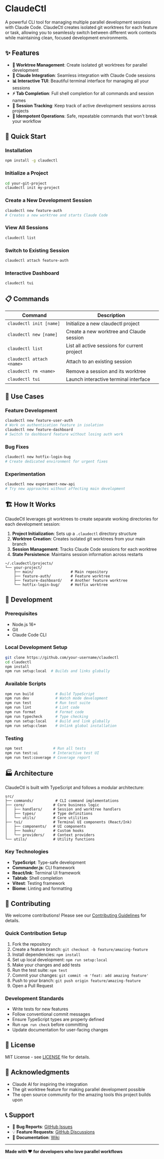 # ClaudeCtl

A powerful CLI tool for managing multiple parallel development sessions with Claude Code. ClaudeCtl creates isolated git worktrees for each feature or task, allowing you to seamlessly switch between different work contexts while maintaining clean, focused development environments.

## ✨ Features

- **🌿 Worktree Management**: Create isolated git worktrees for parallel development
- **🤖 Claude Integration**: Seamless integration with Claude Code sessions
- **📊 Interactive TUI**: Beautiful terminal interface for managing all your sessions
- **⚡ Tab Completion**: Full shell completion for all commands and session names
- **🎯 Session Tracking**: Keep track of active development sessions across projects
- **🔄 Idempotent Operations**: Safe, repeatable commands that won't break your workflow

## 🚀 Quick Start

### Installation

```bash
npm install -g claudectl
```

### Initialize a Project

```bash
cd your-git-project
claudectl init my-project
```

### Create a New Development Session

```bash
claudectl new feature-auth
# Creates a new worktree and starts Claude Code
```

### View All Sessions

```bash
claudectl list
```

### Switch to Existing Session

```bash
claudectl attach feature-auth
```

### Interactive Dashboard

```bash
claudectl tui
```

## 📋 Commands

| Command | Description |
|---------|-------------|
| `claudectl init [name]` | Initialize a new claudectl project |
| `claudectl new [name]` | Create a new worktree and Claude session |
| `claudectl list` | List all active sessions for current project |
| `claudectl attach <name>` | Attach to an existing session |
| `claudectl rm <name>` | Remove a session and its worktree |
| `claudectl tui` | Launch interactive terminal interface |

## 🎯 Use Cases

### Feature Development
```bash
claudectl new feature-user-auth
# Work on authentication feature in isolation
claudectl new feature-dashboard  
# Switch to dashboard feature without losing auth work
```

### Bug Fixes
```bash
claudectl new hotfix-login-bug
# Create dedicated environment for urgent fixes
```

### Experimentation
```bash
claudectl new experiment-new-api
# Try new approaches without affecting main development
```

## 🏗️ How It Works

ClaudeCtl leverages git worktrees to create separate working directories for each development session:

1. **Project Initialization**: Sets up a `.claudectl` directory structure
2. **Worktree Creation**: Creates isolated git worktrees from your main branch
3. **Session Management**: Tracks Claude Code sessions for each worktree
4. **State Persistence**: Maintains session information across restarts

```
~/.claudectl/projects/
└── your-project/
    ├── main/                 # Main repository
    ├── feature-auth/         # Feature worktree
    ├── feature-dashboard/    # Another feature worktree
    └── hotfix-login-bug/     # Hotfix worktree
```

## 🔧 Development

### Prerequisites

- Node.js 16+
- Git
- Claude Code CLI

### Local Development Setup

```bash
git clone https://github.com/your-username/claudectl
cd claudectl
npm install
npm run setup:local  # Builds and links globally
```

### Available Scripts

```bash
npm run build          # Build TypeScript
npm run dev            # Watch mode development
npm run test           # Run test suite
npm run lint           # Lint code
npm run format         # Format code
npm run typecheck      # Type checking
npm run setup:local    # Build and link globally
npm run setup:clean    # Unlink global installation
```

### Testing

```bash
npm test              # Run all tests
npm run test:ui       # Interactive test UI
npm run test:coverage # Coverage report
```

## 🏭 Architecture

ClaudeCtl is built with TypeScript and follows a modular architecture:

```
src/
├── commands/          # CLI command implementations
├── core/             # Core business logic
│   ├── handlers/     # Session and worktree handlers
│   ├── types/        # Type definitions
│   └── utils/        # Core utilities
├── tui/              # Terminal UI components (React/Ink)
│   ├── components/   # UI components
│   ├── hooks/        # Custom hooks
│   └── providers/    # Context providers
└── utils/            # Utility functions
```

### Key Technologies

- **TypeScript**: Type-safe development
- **Commander.js**: CLI framework
- **React/Ink**: Terminal UI framework
- **Tabtab**: Shell completion
- **Vitest**: Testing framework
- **Biome**: Linting and formatting

## 🤝 Contributing

We welcome contributions! Please see our [Contributing Guidelines](CONTRIBUTING.md) for details.

### Quick Contribution Setup

1. Fork the repository
2. Create a feature branch: `git checkout -b feature/amazing-feature`
3. Install dependencies: `npm install`
4. Set up local development: `npm run setup:local`
5. Make your changes and add tests
6. Run the test suite: `npm test`
7. Commit your changes: `git commit -m 'feat: add amazing feature'`
8. Push to your branch: `git push origin feature/amazing-feature`
9. Open a Pull Request

### Development Standards

- Write tests for new features
- Follow conventional commit messages
- Ensure TypeScript types are properly defined
- Run `npm run check` before committing
- Update documentation for user-facing changes

## 📄 License

MIT License - see [LICENSE](LICENSE) file for details.

## 🙏 Acknowledgments

- Claude AI for inspiring the integration
- The git worktree feature for making parallel development possible
- The open source community for the amazing tools this project builds upon

## 📞 Support

- 🐛 **Bug Reports**: [GitHub Issues](https://github.com/your-username/claudectl/issues)
- 💡 **Feature Requests**: [GitHub Discussions](https://github.com/your-username/claudectl/discussions)
- 📖 **Documentation**: [Wiki](https://github.com/your-username/claudectl/wiki)

---

**Made with ❤️ for developers who love parallel workflows**